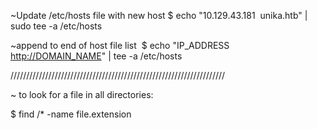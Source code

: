 ~Update /etc/hosts file with new host
$ echo "10.129.43.181  unika.htb" | sudo tee -a /etc/hosts 

~append to end of host file list 
$ echo "IP_ADDRESS [http://DOMAIN_NAME](http://DOMAIN_NAME)" | tee -a /etc/hosts

////////////////////////////////////////////////////////////////////

~ to look for a file in all directories:

$ find /* -name file.extension